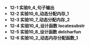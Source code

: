 * **12-1 实验9_4_句子输出**
*  **12-2 实验10_6_动态分配内存_1**
*  **12-3 实验10_7_动态分配内存_2**
*  **12-4 实验10_4_设计函数 locatesubstr**
*  **12-5 实验10_8_设计函数 delcharfun**
*  **12-6 实验10_2_动态内存分配函数_1**